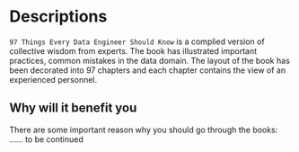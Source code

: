# Descriptions

`97 Things Every Data Engineer Should Know` is a complied version of collective wisdom from experts.
The book has illustrated important practices, common mistakes in the data domain. The layout of the book has been decorated into 97 chapters and each chapter contains the view of an experienced personnel. 

## Why will it benefit you
There are some important reason why you should go through the books:
...... to be continued